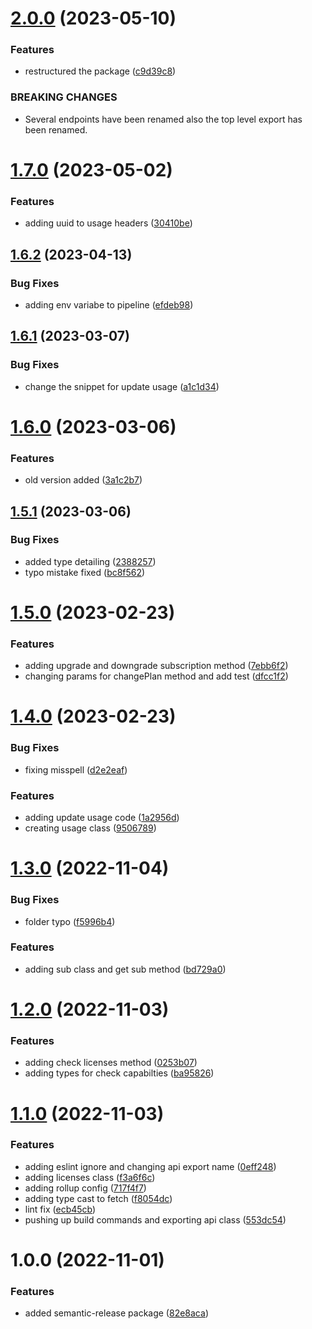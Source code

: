 # [2.0.0](https://github.com/Salable/node-sdk/compare/v1.7.0...v2.0.0) (2023-05-10)


### Features

* restructured the package ([c9d39c8](https://github.com/Salable/node-sdk/commit/c9d39c8406fa7e78236bec0acb6776db2c0608e9))


### BREAKING CHANGES

* Several endpoints have been renamed also the top level export has been renamed.

# [1.7.0](https://github.com/Salable/node-sdk/compare/v1.6.2...v1.7.0) (2023-05-02)


### Features

* adding uuid to usage headers ([30410be](https://github.com/Salable/node-sdk/commit/30410be750f5ebc2b2819e2fbbc3a52b802b1fc0))

## [1.6.2](https://github.com/Salable/node-sdk/compare/v1.6.1...v1.6.2) (2023-04-13)


### Bug Fixes

* adding env variabe to pipeline ([efdeb98](https://github.com/Salable/node-sdk/commit/efdeb98448f0fd3764f152f821f56273bb3e4826))

## [1.6.1](https://github.com/Salable/node-sdk/compare/v1.6.0...v1.6.1) (2023-03-07)


### Bug Fixes

* change the snippet for update usage ([a1c1d34](https://github.com/Salable/node-sdk/commit/a1c1d34164c3b9002a2471e6ed994987b4cfb163))

# [1.6.0](https://github.com/Salable/node-sdk/compare/v1.5.1...v1.6.0) (2023-03-06)


### Features

* old version added ([3a1c2b7](https://github.com/Salable/node-sdk/commit/3a1c2b727b93a43bcecb7a61cb6e28efced04c6f))

## [1.5.1](https://github.com/Salable/node-sdk/compare/v1.5.0...v1.5.1) (2023-03-06)


### Bug Fixes

* added type detailing ([2388257](https://github.com/Salable/node-sdk/commit/2388257c71c3036948b0e5b9faa7c8a5c65c6760))
* typo mistake fixed ([bc8f562](https://github.com/Salable/node-sdk/commit/bc8f562c5bcbf42232992a18a167cee75a2ed462))

# [1.5.0](https://github.com/Salable/node-sdk/compare/v1.4.0...v1.5.0) (2023-02-23)


### Features

* adding upgrade and downgrade subscription method ([7ebb6f2](https://github.com/Salable/node-sdk/commit/7ebb6f2b55175cc4258b03a099e4570df9d16e7d))
* changing params for changePlan method and add test ([dfcc1f2](https://github.com/Salable/node-sdk/commit/dfcc1f298a33d8fe570421026ce3aeade831232f))

# [1.4.0](https://github.com/Salable/node-sdk/compare/v1.3.0...v1.4.0) (2023-02-23)


### Bug Fixes

* fixing misspell ([d2e2eaf](https://github.com/Salable/node-sdk/commit/d2e2eaf9703a3d6d801762d2efdd751c645b6180))


### Features

* adding update usage code ([1a2956d](https://github.com/Salable/node-sdk/commit/1a2956d0a8beb87a0d85170ba13878c7ca49d29b))
* creating usage class ([9506789](https://github.com/Salable/node-sdk/commit/95067893cbd9021e2937fd726c34ceb9e944f1fd))

# [1.3.0](https://github.com/Salable/node-sdk/compare/v1.2.0...v1.3.0) (2022-11-04)


### Bug Fixes

* folder typo ([f5996b4](https://github.com/Salable/node-sdk/commit/f5996b4f322cc2c660a0c4e44edcb1f371bdf08c))


### Features

* adding sub class and get sub method ([bd729a0](https://github.com/Salable/node-sdk/commit/bd729a0eecf973056519f412d87a803a9b3df4fc))

# [1.2.0](https://github.com/Salable/node-sdk/compare/v1.1.0...v1.2.0) (2022-11-03)

### Features

- adding check licenses method ([0253b07](https://github.com/Salable/node-sdk/commit/0253b07f313ac1f54343b84997fd9bd5bdd15d44))
- adding types for check capabilties ([ba95826](https://github.com/Salable/node-sdk/commit/ba9582653a67a30efccb764cdc5e003caf484473))

# [1.1.0](https://github.com/Salable/node-sdk/compare/v1.0.0...v1.1.0) (2022-11-03)

### Features

- adding eslint ignore and changing api export name ([0eff248](https://github.com/Salable/node-sdk/commit/0eff248c302bc3fe8ad99e6d3354927abbd8209c))
- adding licenses class ([f3a6f6c](https://github.com/Salable/node-sdk/commit/f3a6f6c3d4092027cd71ef955d36a45859381e09))
- adding rollup config ([717f4f7](https://github.com/Salable/node-sdk/commit/717f4f74b393c73f98c86305717cfcdf5746a0c0))
- adding type cast to fetch ([f8054dc](https://github.com/Salable/node-sdk/commit/f8054dc629147df7bd893c3d223f21b52d7ac80a))
- lint fix ([ecb45cb](https://github.com/Salable/node-sdk/commit/ecb45cbe7a638a52274297b74c2da4f3b85e4860))
- pushing up build commands and exporting api class ([553dc54](https://github.com/Salable/node-sdk/commit/553dc5486b46437dd2c1cef2d8e1c055ad79268c))

# 1.0.0 (2022-11-01)

### Features

- added semantic-release package ([82e8aca](https://github.com/Salable/node-sdk/commit/82e8acab6988e9f0a75e0e16bff38da2c8b1fedc))
